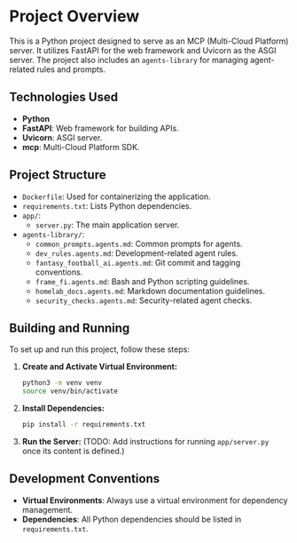 # Project Overview

This is a Python project designed to serve as an MCP (Multi-Cloud Platform) server. It utilizes FastAPI for the web framework and Uvicorn as the ASGI server. The project also includes an `agents-library` for managing agent-related rules and prompts.

## Technologies Used

*   **Python**
*   **FastAPI**: Web framework for building APIs.
*   **Uvicorn**: ASGI server.
*   **mcp**: Multi-Cloud Platform SDK.

## Project Structure

*   `Dockerfile`: Used for containerizing the application.
*   `requirements.txt`: Lists Python dependencies.
*   `app/`:
    *   `server.py`: The main application server.
*   `agents-library/`:
    *   `common_prompts.agents.md`: Common prompts for agents.
    *   `dev_rules.agents.md`: Development-related agent rules.
    *   `fantasy_football_ai.agents.md`: Git commit and tagging conventions.
    *   `frame_fi.agents.md`: Bash and Python scripting guidelines.
    *   `homelab_docs.agents.md`: Markdown documentation guidelines.
    *   `security_checks.agents.md`: Security-related agent checks.

## Building and Running

To set up and run this project, follow these steps:

1.  **Create and Activate Virtual Environment:**
    ```bash
    python3 -m venv venv
    source venv/bin/activate
    ```

2.  **Install Dependencies:**
    ```bash
    pip install -r requirements.txt
    ```

3.  **Run the Server:**
    (TODO: Add instructions for running `app/server.py` once its content is defined.)

## Development Conventions

*   **Virtual Environments**: Always use a virtual environment for dependency management.
*   **Dependencies**: All Python dependencies should be listed in `requirements.txt`.